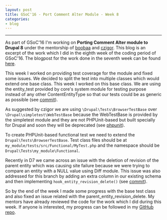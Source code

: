 ```yaml
---
layout: post
title: GSoC'16 - Port Comment Alter Module - Week 8
categories:
- blog
---
```


---

As part of GSoC'16 I'm working on **Porting Comment Alter module to Drupal 8** under the mentorship of [boobaa][] and [czigor][]. This blog is an excerpt of the work which I did in the eighth week of the coding period of GSoC'16. The blogpost for the work done in the seventh week can be found [here][previous_blog].

This week I worked on providing test coverage for the module and fixed some issues. We decided to split the test into multiple classes which would extend one base class. This week I worked on this base class. We are using the entity_test provided by core's system module for testing purpose instead of any other ContentEntityType so that our tests could be as generic as possible (see [commit][commit1]).

As suggested by czigor we are using `\Drupal\Tests\BrowserTestBase` over `\Drupal\simpletest\WebTestBase` because the WebTestBase is provided by the simpletest module and they are not PHPUnit-based but built specially for Drupal and soon they will be deprecated (see [phpunit][phpunit]).

To create PHPUnit-based functional test we need to extend the `Drupal\Tests\BrowserTestBase`. Test class files should be at `my_module/tests/src/Functional/MyTest.php` and the namespace should be `Drupal\Tests\my_module\Functional`.

Recently in D7 we came across an issue with the deletion of revision of the parent entity which was causing site failure because we were trying to compare an entity with a NULL value using Diff module. This issue was also addressed for this branch by adding an extra column in our existing schema and then implementing `hook_entity_revision_delete()` (see [commit][commit2]).

So by the end of the week I made some progress with the base test class and also fixed an issue related with the parent_entity_revision_delete. My mentors have already reviewed the code for the work which I did during this week. If anyone is interested, my progress can be followed in my [GitHub repo][github_repo].


[boobaa]:https://www.drupal.org/u/boobaa
[czigor]:https://www.drupal.org/u/czigor
[github_repo]:https://github.com/anchal29/comment_alter
[previous_blog]:../11/GSoC-16-Port-Comment-Alter-Module-Week-7.html
[commit1]:https://github.com/anchal29/comment_alter/commit/d4e502afd17763791ece4ad778b9d8ada7f8b314
[commit2]:https://github.com/anchal29/comment_alter/commit/554f521c76124b346f2cf225bb1decf3ac94240b
[phpunit]:https://www.drupal.org/phpunit
